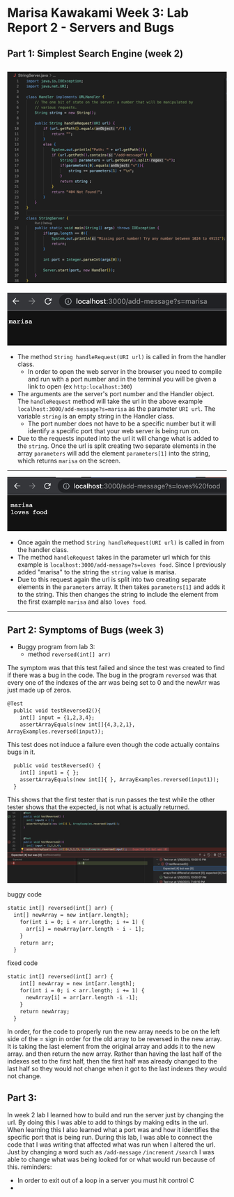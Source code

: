 # Marisa Kawakami Week 3: Lab Report 2 - Servers and Bugs 

## Part 1: Simplest Search Engine (week 2) 
![Image](StringServer.png)
---
![marisa](addmessage1.png)
* The method `String handleRequest(URI url)` is called in from the handler class. 
  * In order to open the web server in the browser you need to compile and run with a port number and in the terminal you will be given a link to open (ex `http:localhost:300`)
* The arguments are the server's port number and the Handler object. The `handleRequest` method will take the url in the above example `localhost:3000/add-message?s=marisa` as the parameter `URI url`. The variable `string` is an empty string in the Handler class. 
  * The port number does not have to be a specific number but it will identify a  specific port that your web server is being run on. 
* Due to the requests inputed into the url it will change what is added to the `string`. Once the url is split creating two separate elements in the array `parameters` will add the element `parameters[1]` into the string, which returns `marisa` on the screen. 
---
![lovesfood](addlovesfood.png)
* Once again the method `String handleRequest(URI url)` is called in from the handler class.
* The method `handleRequest` takes in the parameter url which for this example is `localhost:3000/add-message?s=loves food`. Since I previously added "marisa" to the string the `string` value is marisa. 
* Due to this request again the url is split into two creating separate elements in the `parameters` array. It then takes `parameters[1]` and adds it to the string. This then changes the string to include the element from the first example `marisa` and also `loves food`. 
---
## Part 2: Symptoms of Bugs (week 3)
* Buggy program from lab 3: 
  - method `reversed(int[] arr)` 

The symptom was that this test failed and since the test was created to find if there was a bug in the code. The bug in the program `reversed` was that every one of the indexes of the arr was being set to 0 and the newArr was just made up of zeros. 

```
@Test
  public void testReversed2(){
    int[] input = {1,2,3,4};
    assertArrayEquals(new int[]{4,3,2,1}, ArrayExamples.reversed(input));
```

This test does not induce a failure even though the code actually contains bugs in it. 

```@Test
  public void testReversed() {
    int[] input1 = { };
    assertArrayEquals(new int[]{ }, ArrayExamples.reversed(input1));
  }
```

This shows that the first tester that is run passes the test while the other tester shows that the expected, is not what is actually returned. 
![JUnitTester](junitTesting.png)

buggy code
```
static int[] reversed(int[] arr) {
  int[] newArray = new int[arr.length];
    for(int i = 0; i < arr.length; i += 1) {
      arr[i] = newArray[arr.length - i - 1];
    }
    return arr;
  }
```
fixed code
```
static int[] reversed(int[] arr) {
    int[] newArray = new int[arr.length];
    for(int i = 0; i < arr.length; i += 1) {
      newArray[i] = arr[arr.length -i -1];
    }
    return newArray;
  }
```

In order, for the code to properly run the new array needs to be on the left side of the = sign in order for the old array to be reversed in the new array. It is taking the last element from the original array and adds it to the new array. and then return the new array. Rather than having the last half of the indexes set to the first half, then the first half was already changed to the last half so they would not change when it got to the last indexes they would not change.  

## Part 3: 
In week 2 lab I learned how to build and run the server just by changing the url. By doing this I was able to add to things by making edits in the url. When learning this I also learned what a port was and how it identifies the specific port that is being run. During this lab, I was able to connect the code that I was writing that affected what was run when I altered the url. Just by changing a word such as `/add-message` `/increment` `/search` I was able to change what was being looked for or what would run because of this.
reminders:
* In order to exit out of a loop in a server you must hit control C 
* 
